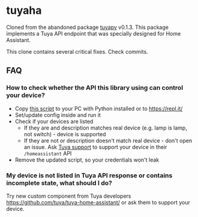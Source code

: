 # tuyaha

Cloned from the abandoned package [tuyapy](https://pypi.org/project/tuyapy/) v0.1.3. This package implements a Tuya
API endpoint that was specially designed for Home Assistant.

This clone contains several critical fixes. Check commits.

## FAQ
### How to check whether the API this library using can control your device?

- Copy [this script](https://github.com/PaulAnnekov/tuyaha/blob/master/tools/debug_discovery.py) to your PC with Python
  installed or to https://repl.it/
- Set/update config inside and run it
- Check if your devices are listed
  - If they are and description matches real device (e.g. lamp is lamp, not switch) - device is supported
  - If they are not or description doesn't match real device - don't open an issue. Ask [Tuya support](mailto:support@tuya.com) to support your device in their 
    `/homeassistant` API
- Remove the updated script, so your credentials won't leak

### My device is not listed in Tuya API response or contains incomplete state, what should I do?

Try new custom component from Tuya developers https://github.com/tuya/tuya-home-assistant/ or ask them to support your device.
